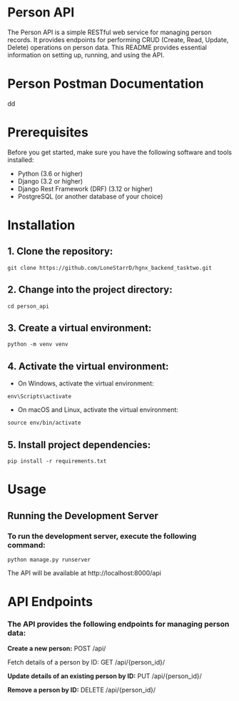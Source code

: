 # Person API


The Person API is a simple RESTful web service for managing person records. It provides endpoints for performing CRUD (Create, Read, Update, Delete) operations on person data. This README provides essential information on setting up, running, and using the API.
# Person Postman Documentation
dd

# Prerequisites

Before you get started, make sure you have the following software and tools installed:

* Python (3.6 or higher)
* Django (3.2 or higher)
* Django Rest Framework (DRF) (3.12 or higher)
* PostgreSQL (or another database of your choice)


# Installation

## 1. Clone the repository:
`git clone https://github.com/LoneStarrD/hgnx_backend_tasktwo.git
`
## 2. Change into the project directory:
`cd person_api`

## 3. Create a virtual environment:
`python -m venv venv`

## 4. Activate the virtual environment:
* On Windows, activate the virtual environment:

`env\Scripts\activate`

* On macOS and Linux, activate the virtual environment:

`source env/bin/activate`

## 5. Install project dependencies:

`pip install -r requirements.txt`

# Usage

## Running the Development Server
### To run the development server, execute the following command:

`python manage.py runserver`

The API will be available at http://localhost:8000/api

# API Endpoints
### The API provides the following endpoints for managing person data:

**Create a new person:** POST /api/

Fetch details of a person by ID: GET /api/{person_id}/

**Update details of an existing person by ID:** PUT /api/{person_id}/

**Remove a person by ID:** DELETE /api/{person_id}/
